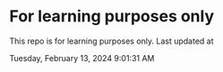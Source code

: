 # For learning purposes only
This repo is for learning purposes only.
Last updated at

Tuesday, February 13, 2024 9:01:31 AM

